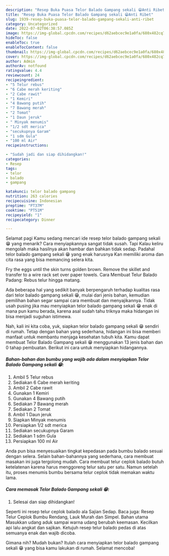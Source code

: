 ```yaml
---
description: "Resep Buka Puasa Telor Balado Gampang sekali 😁Anti Ribet"
title: "Resep Buka Puasa Telor Balado Gampang sekali 😁Anti Ribet"
slug: 1939-resep-buka-puasa-telor-balado-gampang-sekali-anti-ribet
category: Uncategorized
date: 2022-07-02T06:38:57.085Z
image: https://img-global.cpcdn.com/recipes/d62aebcec9e1a0fa/680x482cq70/telor-balado-gampang-sekali-foto-resep-utama.jpg
hideToc: false
enableToc: true
enableTocContent: false
thumbnail: https://img-global.cpcdn.com/recipes/d62aebcec9e1a0fa/680x482cq70/telor-balado-gampang-sekali-foto-resep-utama.jpg
cover: https://img-global.cpcdn.com/recipes/d62aebcec9e1a0fa/680x482cq70/telor-balado-gampang-sekali-foto-resep-utama.jpg
author: Admin
authorAv: notfound
ratingvalue: 4.4
reviewcount: 24
recipeingredient:
- "5 Telur rebus"
- "6 Cabe merah keriting"
- "2 Cabe rawit"
- "1 Kemiri"
- "4 Bawang putih"
- "7 Bawang merah"
- "2 Tomat"
- "1 Daun jeruk"
- " Minyak menumis"
- "1/2 sdt merica"
- "secukupnya Garam"
- "1 sdm Gula"
- "100 ml Air"
recipeinstructions:

- "Sudah jadi dan siap dihidangkan!"
categories:
- Resep
tags:
- telor
- balado
- gampang

katakunci: telor balado gampang 
nutrition: 263 calories
recipecuisine: Indonesian
preptime: "PT37M"
cooktime: "PT51M"
recipeyield: "1"
recipecategory: Dinner

---
```



Selamat pagi Kamu sedang mencari ide resep telor balado gampang sekali 😁 yang menarik? Cara menyiapkannya sangat tidak susah. Tapi Kalau keliru mengolah maka hasilnya akan hambar dan bahkan tidak sedap. Padahal telor balado gampang sekali 😁 yang enak harusnya Kan memiliki aroma dan cita rasa yang bisa memancing selera kita.


Fry the eggs until the skin turns golden brown. Remove the skillet and transfer to a wire rack set over paper towels. Cara Membuat Telur Balado Padang: Rebus telur hingga matang.

Ada beberapa hal yang sedikit banyak berpengaruh terhadap kualitas rasa dari telor balado gampang sekali 😁, mulai dari jenis bahan, kemudian pemilihan bahan segar sampai cara membuat dan menyajikannya. Tidak usah pusing jika mau menyiapkan telor balado gampang sekali 😁 enak di mana pun kamu berada, karena asal sudah tahu triknya maka hidangan ini bisa menjadi suguhan istimewa.


Nah, kali ini kita coba, yuk, siapkan telor balado gampang sekali 😁 sendiri di rumah. Tetap dengan bahan yang sederhana, hidangan ini bisa memberi manfaat untuk membantu menjaga kesehatan tubuh kita. Kamu dapat membuat Telor Balado Gampang sekali 😁 menggunakan 13 jenis bahan dan 0 tahap pembuatan. Berikut ini cara untuk menyiapkan hidangannya.

<!--inarticleads1-->

##### Bahan-bahan dan bumbu yang wajib ada dalam menyiapkan Telor Balado Gampang sekali 😁:

1. Ambil 5 Telur rebus
1. Sediakan 6 Cabe merah keriting
1. Ambil 2 Cabe rawit
1. Gunakan 1 Kemiri
1. Gunakan 4 Bawang putih
1. Sediakan 7 Bawang merah
1. Sediakan 2 Tomat
1. Ambil 1 Daun jeruk
1. Siapkan  Minyak menumis
1. Persiapkan 1/2 sdt merica
1. Sediakan secukupnya Garam
1. Sediakan 1 sdm Gula
1. Persiapkan 100 ml Air


Anda pun bisa menyesuaikan tingkat kepedasan pada bumbu balado sesuai dengan selera. Selain bahan-bahannya yang sederhana, cara membuat masakan ini juga tergolong mudah. Cara membuat telur ceplok balado butuh ketelatenan karena harus menggoreng telur satu per satu. Namun setelah itu, proses menumis bumbu bersama telur ceplok tidak memakan waktu lama. 

<!--inarticleads2-->

##### Cara memasak Telor Balado Gampang sekali 😁:


1. Selesai dan siap dihidangkan!

Seperti ini resep telur ceplok balado ala Sajian Sedap. Baca juga: Resep Telur Ceplok Bumbu Rendang, Lauk Murah dan Simpel. Bahan utama Masukkan udang aduk sampai warna udang berubah keemasan. Kecilkan api lalu angkat dan sajikan. Ketujuh resep telur balado pedas di atas semuanya enak dan wajib dicoba. 

Gimana nih? Mudah bukan? Itulah cara menyiapkan telor balado gampang sekali 😁 yang bisa kamu lakukan di rumah. Selamat mencoba!
